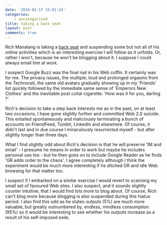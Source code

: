 ```yaml
---
date: '2010-02-17 15:01:24'
categories:
    - uncategorised
title: taking a back seat
layout: post
comments: true
---
```


Rich Manalang is taking a [back
seat](http://theappslab.com/2010/02/16/my-anti-social-experiment/) and
suspending some but not all of his online activities which is an
interesting exercise I will follow as it unfolds. Or, rather I won't,
because he won't be blogging about it. I suppose I could always email
him at work.

I suspect Google Buzz was the final nail in his Web coffin.  It
certainly was for me. The privacy issues, the multiple, loud and
prolonged orgasms from the Technorati, the same old avatars gradually
showing up in my 'Friends' list quickly followed by the immediate same
sense of 'Emperors New Clothes' and the inevitable post coital
cigarette: 'How was it for you, darling ?'

Rich's decision to take a step back interests me as in the past, on at
least two occasions, I have gone slightly further and committed Web
2.0 suicide. This entailed spontaneously and maliciously terminating a
bunch of accounts on FriendFeed, Tumblr, LinkedIn and elsewhere. Of
course, it didn't last and in due course I miraculously resurrected
myself - but after slightly longer than three days.

What I find slightly odd about Rich's decision is that he will
preserve 'IM and email' - I presume he means in order to work but
maybe he includes personal use too - but he then goes on to include
Google Reader as he finds 'GR adds order to the chaos'. I agree
completely although I think the experiment would be much more
interesting if he ditched GR and idle Web browsing for that matter
too.

I suspect if I embarked on a similar exercise I would revert to
scanning my small set of favoured Web sites. I also suspect, and it
sounds slightly counter intuitive, that I would find lots more to blog
about.  Of course, Rich can't blog more because blogging is also
suspended during this hiatus period. I also find this odd as he states
outputs (5%) are much more valuable, but greatly outnumbered by,
endless, mindless consumption (95%) so it would be interesting to see
whether his outputs increase as a result of his self-imposed exile.
